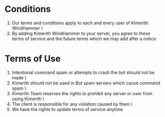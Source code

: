 # Conditions
1. Our terms and conditions apply to each and every user of Kimerith WindHammer \
2. By adding Kimerith WindHammer to your server, you agree to these terms of service and the future terms which we may add after a notice

# Terms of Use
1. Intentional command spam or attempts to crash the bot should not be made \
2. Kimerith should not be used in Bot spam servers which cause command spam \
3. Kimerith Team reserves the rights to prohibit any server or user from using Kimerith \
4. The client is responsible for any violation caused by them \
5. We have the rights to update terms of service anytime